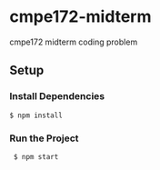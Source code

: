 # cmpe172-midterm
cmpe172 midterm coding problem

## Setup

### Install Dependencies
```$ npm install```

### Run the Project
```
 $ npm start
